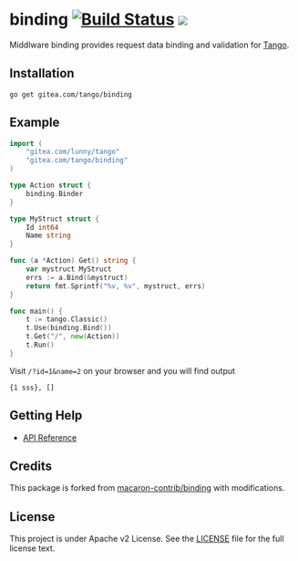 binding [![Build Status](https://drone.gitea.com/api/badges/tango/binding/status.svg)](https://drone.gitea.com/tango/binding)
 [![](http://gocover.io/_badge/gitea.com/tango/binding)](http://gocover.io/gitea.com/tango/binding)
=======

Middlware binding provides request data binding and validation for [Tango](https://gitea.com/lunny/tango).

## Installation

	go get gitea.com/tango/binding

## Example

```Go
import (
    "gitea.com/lunny/tango"
    "gitea.com/tango/binding"
)

type Action struct {
    binding.Binder
}

type MyStruct struct {
    Id int64
    Name string
}

func (a *Action) Get() string {
    var mystruct MyStruct
    errs := a.Bind(&mystruct)
    return fmt.Sprintf("%v, %v", mystruct, errs)
}

func main() {
    t := tango.Classic()
    t.Use(binding.Bind())
    t.Get("/", new(Action))
    t.Run()
}
```

Visit `/?id=1&name=2` on your browser and you will find output
```
{1 sss}, []
```

## Getting Help

- [API Reference](https://godoc.org/gitea.com/tango/binding)

## Credits

This package is forked from [macaron-contrib/binding](https://github.com/macaron-contrib/binding) with modifications.

## License

This project is under Apache v2 License. See the [LICENSE](LICENSE) file for the full license text.